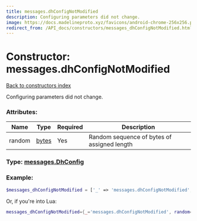 ```yaml
---
title: messages.dhConfigNotModified
description: Configuring parameters did not change.
image: https://docs.madelineproto.xyz/favicons/android-chrome-256x256.png
redirect_from: /API_docs/constructors/messages_dhConfigNotModified.html
---
```

# Constructor: messages.dhConfigNotModified  
[Back to constructors index](index.md)



Configuring parameters did not change.

### Attributes:

| Name     |    Type       | Required | Description |
|----------|---------------|----------|-------------|
|random|[bytes](../types/bytes.md) | Yes|Random sequence of bytes of assigned length|



### Type: [messages.DhConfig](../types/messages.DhConfig.md)


### Example:

```php
$messages_dhConfigNotModified = ['_' => 'messages.dhConfigNotModified', 'random' => 'bytes'];
```  


Or, if you're into Lua:

```lua
messages_dhConfigNotModified={_='messages.dhConfigNotModified', random='bytes'}

```


